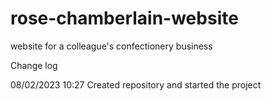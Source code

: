 # rose-chamberlain-website
website for a colleague's confectionery business

Change log

08/02/2023 10:27 Created repository and started the project
